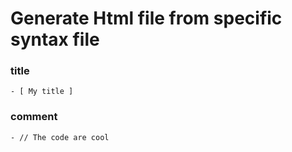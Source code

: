 # Generate Html file from specific syntax file

### title 
    - [ My title ]
### comment
    - // The code are cool
